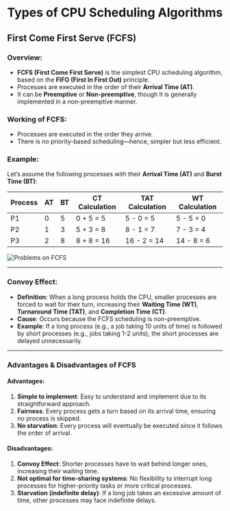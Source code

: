 # Types of CPU Scheduling Algorithms

## First Come First Serve (FCFS)

### Overview:
- **FCFS (First Come First Serve)** is the simplest CPU scheduling algorithm, based on the **FIFO (First In First Out)** principle.
- Processes are executed in the order of their **Arrival Time (AT)**.
- It can be **Preemptive** or **Non-preemptive**, though it is generally implemented in a non-preemptive manner.

### Working of FCFS:
- Processes are executed in the order they arrive.
- There is no priority-based scheduling—hence, simpler but less efficient.

### Example:
Let’s assume the following processes with their **Arrival Time (AT)** and **Burst Time (BT)**:

| Process | AT | BT | CT Calculation | TAT Calculation | WT Calculation |
|---------|----|----|----------------|-----------------|----------------|
| P1      | 0  | 5  | 0 + 5 = 5      | 5 - 0 = 5       | 5 - 5 = 0      |
| P2      | 1  | 3  | 5 + 3 = 8      | 8 - 1 = 7       | 7 - 3 = 4      |
| P3      | 2  | 8  | 8 + 8 = 16     | 16 - 2 = 14     | 14 - 8 = 6     |

![Problems on FCFS](https://d3pdqc0wehtytt.cloudfront.net/media/reading-images/4781d7a4-1484-4e95-b775-eea0167647c1.png "Problems on FCFS")

---

### Convoy Effect:
- **Definition**: When a long process holds the CPU, smaller processes are forced to wait for their turn, increasing their **Waiting Time (WT)**, **Turnaround Time (TAT)**, and **Completion Time (CT)**.
- **Cause**: Occurs because the FCFS scheduling is non-preemptive.
- **Example**: If a long process (e.g., a job taking 10 units of time) is followed by short processes (e.g., jobs taking 1-2 units), the short processes are delayed unnecessarily.

---

### Advantages & Disadvantages of FCFS

#### Advantages:
1. **Simple to implement**: Easy to understand and implement due to its straightforward approach.
2. **Fairness**: Every process gets a turn based on its arrival time, ensuring no process is skipped.
3. **No starvation**: Every process will eventually be executed since it follows the order of arrival.

#### Disadvantages:
1. **Convoy Effect**: Shorter processes have to wait behind longer ones, increasing their waiting time.
2. **Not optimal for time-sharing systems**: No flexibility to interrupt long processes for higher-priority tasks or more critical processes.
3. **Starvation (indefinite delay)**: If a long job takes an excessive amount of time, other processes may face indefinite delays.
